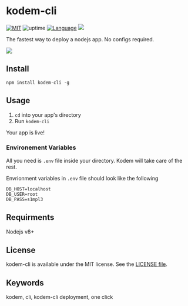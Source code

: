 # kodem-cli
[![MIT](https://img.shields.io/badge/License-MIT-red.svg)](https://opensource.org/licenses/MIT)
![uptime](https://img.shields.io/badge/uptime-100%25-brightgreen)
[![Language](https://img.shields.io/badge/node-10.16.3-green.svg)](https://nodejs.org/)
![](https://img.shields.io/github/package-json/v/thellimist/kodem-cli)

The fastest way to deploy a nodejs app. No configs required.

![](https://media.giphy.com/media/kE3HBoInoFCtIyuM8Y/giphy.gif)

## Install

`npm install kodem-cli -g`

## Usage

1. `cd` into your app's directory
2. Run `kodem-cli` 

Your app is live! 

### Environement Variables

All you need is `.env` file inside your directory. Kodem will take care of the rest. 

Envrionment variables in `.env` file should look like the following

```
DB_HOST=localhost
DB_USER=root
DB_PASS=s1mpl3
```

## Requirments
Nodejs v8+

## License
kodem-cli is available under the MIT license. See the [LICENSE file](https://github.com/thellimist/SwiftRandom/blob/master/LICENSE).

## Keywords
kodem, cli, kodem-cli deployment, one click
